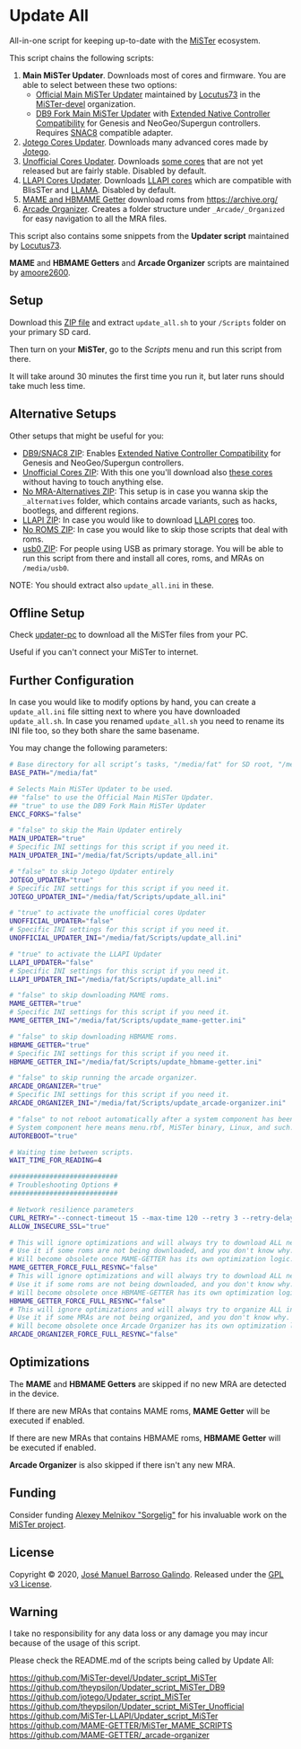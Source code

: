 # Update All
All-in-one script for keeping up-to-date with the [MiSTer](https://github.com/MiSTer-devel/Main_MiSTer/wiki) ecosystem.

This script chains the following scripts:
1. __Main MiSTer Updater__. Downloads most of cores and firmware. You are able to select between these two options:
    * [Official Main MiSTer Updater](https://github.com/MiSTer-devel/Updater_script_MiSTer) maintained by [Locutus73](https://github.com/Locutus73) in the [MiSTer-devel](https://github.com/MiSTer-devel) organization.
    * [DB9 Fork Main MiSTer Updater](https://github.com/theypsilon/Updater_script_MiSTer_DB9) with [Extended Native Controller Compatibility](https://github.com/theypsilon/Update_All_MiSTer/wiki#extended-native-controller-compatibility) for Genesis and NeoGeo/Supergun controllers. Requires [SNAC8](https://github.com/theypsilon/Update_All_MiSTer/wiki#snac8) compatible adapter.
2. [Jotego Cores Updater](https://github.com/jotego/Updater_script_MiSTer). Downloads many advanced cores made by [Jotego](https://github.com/jotego).
3. [Unofficial Cores Updater](https://github.com/theypsilon/Updater_script_MiSTer_Unofficial). Downloads [some cores](https://github.com/theypsilon/Updater_script_MiSTer_Unofficial/wiki) that are not yet released but are fairly stable. Disabled by default.
4. [LLAPI Cores Updater](https://github.com/MiSTer-LLAPI/Updater_script_MiSTer). Downloads [LLAPI cores](https://github.com/MiSTer-LLAPI/Updater_script_MiSTer/wiki) which are compatible with BlisSTer and [LLAMA](https://github.com/bootsector/LLAMA). Disabled by default.
5. [MAME and HBMAME Getter](https://github.com/MAME-GETTER/MiSTer_MAME_SCRIPTS) download roms from https://archive.org/
6. [Arcade Organizer](https://github.com/MAME-GETTER/_arcade-organizer). Creates a folder structure under `_Arcade/_Organized` for easy navigation to all the MRA files.

This script also contains some snippets from the __Updater script__ maintained by [Locutus73](https://github.com/Locutus73).

__MAME__ and __HBMAME Getters__ and __Arcade Organizer__ scripts are maintained by [amoore2600](https://www.youtube.com/channel/UC_IynEJIMqkYaCVjEk_EIlg).



## Setup

Download this [ZIP file](https://github.com/theypsilon/Update_All_MiSTer/raw/master/setups/update_all.zip) and extract `update_all.sh` to your `/Scripts` folder on your primary SD card.

Then turn on your __MiSTer__, go to the _Scripts_ menu and run this script from there.

It will take around 30 minutes the first time you run it, but later runs should take much less time.



## Alternative Setups

Other setups that might be useful for you:
- [DB9/SNAC8 ZIP](https://github.com/theypsilon/Update_All_MiSTer/raw/master/setups/update_all_db9_snac8.zip): Enables [Extended Native Controller Compatibility](https://github.com/theypsilon/Update_All_MiSTer/wiki#extended-native-controller-compatibility) for Genesis and NeoGeo/Supergun controllers.
- [Unofficial Cores ZIP](https://github.com/theypsilon/Update_All_MiSTer/raw/master/setups/update_all_unofficials.zip): With this one you'll download also [these cores](https://github.com/theypsilon/Updater_script_MiSTer_Unofficial/wiki) without having to touch anything else.
- [No MRA-Alternatives ZIP](https://github.com/theypsilon/Update_All_MiSTer/raw/master/setups/update_all_no_mra_alternatives.zip): This setup is in case you wanna skip the `_alternatives` folder, which contains arcade variants, such as hacks, bootlegs, and different regions.
- [LLAPI ZIP](https://github.com/theypsilon/Update_All_MiSTer/raw/master/setups/update_all_llapi.zip): In case you would like to download [LLAPI cores](https://github.com/MiSTer-LLAPI/Updater_script_MiSTer/wiki) too.
- [No ROMS ZIP](https://github.com/theypsilon/Update_All_MiSTer/raw/master/setups/update_all_no_roms.zip): In case you would like to skip those scripts that deal with roms.
- [usb0 ZIP](https://github.com/theypsilon/Update_All_MiSTer/raw/master/setups/update_all_usb0.zip): For people using USB as primary storage. You will be able to run this script from there and install all cores, roms, and MRAs on `/media/usb0`.


NOTE: You should extract also `update_all.ini` in these.



## Offline Setup

Check [updater-pc](./updater-pc) to download all the MiSTer files from your PC.

Useful if you can't connect your MiSTer to internet.



## Further Configuration

In case you would like to modify options by hand, you can create a `update_all.ini` file sitting next to where you have downloaded `update_all.sh`. In case you renamed `update_all.sh` you need to rename its INI file too, so they both share the same basename.

You may change the following parameters:

```bash
# Base directory for all script’s tasks, "/media/fat" for SD root, "/media/usb0" for USB drive root.
BASE_PATH="/media/fat"

# Selects Main MiSTer Updater to be used.
## "false" to use the Official Main MiSTer Updater.
## "true" to use the DB9 Fork Main MiSTer Updater
ENCC_FORKS="false"

# "false" to skip the Main Updater entirely
MAIN_UPDATER="true"
# Specific INI settings for this script if you need it.
MAIN_UPDATER_INI="/media/fat/Scripts/update_all.ini"

# "false" to skip Jotego Updater entirely
JOTEGO_UPDATER="true"
# Specific INI settings for this script if you need it.
JOTEGO_UPDATER_INI="/media/fat/Scripts/update_all.ini"

# "true" to activate the unofficial cores Updater
UNOFFICIAL_UPDATER="false"
# Specific INI settings for this script if you need it.
UNOFFICIAL_UPDATER_INI="/media/fat/Scripts/update_all.ini"

# "true" to activate the LLAPI Updater
LLAPI_UPDATER="false"
# Specific INI settings for this script if you need it.
LLAPI_UPDATER_INI="/media/fat/Scripts/update_all.ini"

# "false" to skip downloading MAME roms.
MAME_GETTER="true"
# Specific INI settings for this script if you need it.
MAME_GETTER_INI="/media/fat/Scripts/update_mame-getter.ini"

# "false" to skip downloading HBMAME roms.
HBMAME_GETTER="true"
# Specific INI settings for this script if you need it.
HBMAME_GETTER_INI="/media/fat/Scripts/update_hbmame-getter.ini"

# "false" to skip running the arcade organizer.
ARCADE_ORGANIZER="true"
# Specific INI settings for this script if you need it.
ARCADE_ORGANIZER_INI="/media/fat/Scripts/update_arcade-organizer.ini"

# "false" to not reboot automatically after a system component has been updated.
# System component here means menu.rbf, MiSTer binary, Linux, and such.
AUTOREBOOT="true"

# Waiting time between scripts.
WAIT_TIME_FOR_READING=4

###########################
# Troubleshooting Options #
###########################

# Network resilience parameters
CURL_RETRY="--connect-timeout 15 --max-time 120 --retry 3 --retry-delay 5 --silent --show-error"
ALLOW_INSECURE_SSL="true"

# This will ignore optimizations and will always try to download ALL needed mame roms.
# Use it if some roms are not being downloaded, and you don't know why.
# Will become obsolete once MAME-GETTER has its own optimization logic.
MAME_GETTER_FORCE_FULL_RESYNC="false"
# This will ignore optimizations and will always try to download ALL needed hbmame roms.
# Use it if some roms are not being downloaded, and you don't know why.
# Will become obsolete once HBMAME-GETTER has its own optimization logic.
HBMAME_GETTER_FORCE_FULL_RESYNC="false"
# This will ignore optimizations and will always try to organize ALL installed MRAs.
# Use it if some MRAs are not being organized, and you don't know why.
# Will become obsolete once Arcade Organizer has its own optimization logic.
ARCADE_ORGANIZER_FORCE_FULL_RESYNC="false"
```



## Optimizations

The __MAME__ and __HBMAME Getters__ are skipped if no new MRA are detected in the device.

If there are new MRAs that contains MAME roms, __MAME Getter__ will be executed if enabled.

If there are new MRAs that contains HBMAME roms, __HBMAME Getter__ will be executed if enabled.

__Arcade Organizer__ is also skipped if there isn't any new MRA.

## Funding

Consider funding [Alexey Melnikov "Sorgelig"](https://www.patreon.com/FPGAMiSTer) for his invaluable work on the [MiSTer project](https://github.com/MiSTer-devel/Main_MiSTer/wiki).



## License

Copyright © 2020, [José Manuel Barroso Galindo](https://github.com/theypsilon).
Released under the [GPL v3 License](LICENSE).



## Warning

I take no responsibility for any data loss or any damage you may incur because of the usage of this script.

Please check the README.md of the scripts being called by Update All:

https://github.com/MiSTer-devel/Updater_script_MiSTer<br>
https://github.com/theypsilon/Updater_script_MiSTer_DB9<br>
https://github.com/jotego/Updater_script_MiSTer<br>
https://github.com/theypsilon/Updater_script_MiSTer_Unofficial<br>
https://github.com/MiSTer-LLAPI/Updater_script_MiSTer<br>
https://github.com/MAME-GETTER/MiSTer_MAME_SCRIPTS<br>
https://github.com/MAME-GETTER/_arcade-organizer<br>
